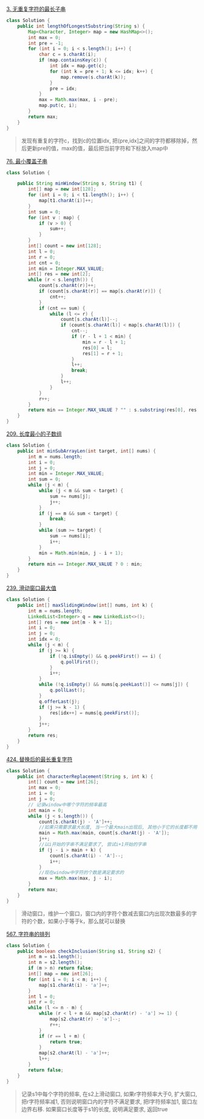 [3. 无重复字符的最长子串](https://leetcode-cn.com/problems/longest-substring-without-repeating-characters/)

```java
class Solution {
    public int lengthOfLongestSubstring(String s) {
        Map<Character, Integer> map = new HashMap<>();
        int max = 0;
        int pre = -1;
        for (int i = 0; i < s.length(); i++) {
            char c = s.charAt(i);
            if (map.containsKey(c)) {
                int idx = map.get(c);
                for (int k = pre + 1; k <= idx; k++) {
                    map.remove(s.charAt(k));
                }
                pre = idx;
            }
            max = Math.max(max, i - pre);
            map.put(c, i);
        }
        return max;
    }
}
```

> 发现有重复的字符c，找到c的位置idx, 把(pre,idx]之间的字符都移除掉，然后更新pre的值，max的值，最后把当前字符和下标放入map中

[76. 最小覆盖子串](https://leetcode-cn.com/problems/minimum-window-substring/)

```java
class Solution {

    public String minWindow(String s, String t1) {
        int[] map = new int[128];
        for (int i = 0; i < t1.length(); i++) {
            map[t1.charAt(i)]++;
        }
        int sum = 0;
        for (int v : map) {
            if (v > 0) {
                sum++;
            }
        }
        int[] count = new int[128];
        int l = 0;
        int r = 0;
        int cnt = 0;
        int min = Integer.MAX_VALUE;
        int[] res = new int[2];
        while (r < s.length()) {
            count[s.charAt(r)]++;
            if (count[s.charAt(r)] == map[s.charAt(r)]) {
                cnt++;
            }
            if (cnt == sum) {
                while (l <= r) {
                    count[s.charAt(l)]--;
                    if (count[s.charAt(l)] < map[s.charAt(l)]) {
                        cnt--;
                        if (r - l + 1 < min) {
                            min = r - l + 1;
                            res[0] = l;
                            res[1] = r + 1;
                        }
                        l++;
                        break;
                    }
                    l++;
                }
            }
            r++;
        }
        return min == Integer.MAX_VALUE ? "" : s.substring(res[0], res[1]);
    }
}
```

[209. 长度最小的子数组](https://leetcode-cn.com/problems/minimum-size-subarray-sum/)

```java
class Solution {
    public int minSubArrayLen(int target, int[] nums) {
        int m = nums.length;
        int i = 0;
        int j = 0;
        int min = Integer.MAX_VALUE;
        int sum = 0;
        while (j < m) {
            while (j < m && sum < target) {
                sum += nums[j];
                j++;
            }
            if (j == m && sum < target) {
                break;
            }
            while (sum >= target) {
                sum -= nums[i];
                i++;
            }
            min = Math.min(min, j - i + 1);
        }
        return min == Integer.MAX_VALUE ? 0 : min;
    }
}
```

[239. 滑动窗口最大值](https://leetcode-cn.com/problems/sliding-window-maximum/)

```java
class Solution {
    public int[] maxSlidingWindow(int[] nums, int k) {
        int m = nums.length;
        LinkedList<Integer> q = new LinkedList<>();
        int[] res = new int[m - k + 1];
        int i = 0;
        int j = 0;
        int idx = 0;
        while (j < m) {
            if (j >= k) {
                if (!q.isEmpty() && q.peekFirst() == i) {
                    q.pollFirst();
                }
                i++;
            }
            while (!q.isEmpty() && nums[q.peekLast()] <= nums[j]) {
                q.pollLast();
            }
            q.offerLast(j);
            if (j >= k - 1) {
                res[idx++] = nums[q.peekFirst()];
            }
            j++;
        }
        return res;
    }
}
```

[424. 替换后的最长重复字符](https://leetcode-cn.com/problems/longest-repeating-character-replacement/)

```java
class Solution {
    public int characterReplacement(String s, int k) {
        int[] count = new int[26];
        int max = 0;
        int i = 0;
        int j = 0;
        // 记录window中哪个字符的频率最高
        int main = 0;
        while (j < s.length()) {
            count[s.charAt(j) - 'A']++;
            //如果只需要求最大长度, 当一个最大main出现后, 其他小于它的长度都不用考虑
            main = Math.max(main, count[s.charAt(j) - 'A']);
            j++;
            //以i开始的字串不满足要求了, 尝试i+1开始的字串
            if (j - i > main + k) {
                count[s.charAt(i) - 'A']--;
                i++;
            }
            //现在window中字符的个数是满足要求的
            max = Math.max(max, j - i);
        }
        return max;
    }
}
```

> 滑动窗口，维护一个窗口，窗口内的字符个数减去窗口内出现次数最多的字符的个数，如果小于等于k，那么就可以替换

[567. 字符串的排列](https://leetcode-cn.com/problems/permutation-in-string/)

```java
class Solution {
    public boolean checkInclusion(String s1, String s2) {
        int m = s1.length();
        int n = s2.length();
        if (m > n) return false;
        int[] map = new int[26];
        for (int i = 0; i < m; i++) {
            map[s1.charAt(i) - 'a']++;
        }
        int l = 0;
        int r = 0;
        while (l <= n - m) {
            while (r < l + m && map[s2.charAt(r) - 'a'] >= 1) {
                map[s2.charAt(r) - 'a']--;
                r++;
            }
            if (r == l + m) {
                return true;
            }
            map[s2.charAt(l) - 'a']++;
            l++;
        }
        return false;
    }
}
```

> 记录s1中每个字符的频率, 在s2上滑动窗口, 如果r字符频率大于0, 扩大窗口, 把r字符频率减1, 否则说明窗口内的字符不满足要求,
> 把l字符频率加1, 窗口左边界右移. 如果窗口长度等于s1的长度, 说明满足要求, 返回true
